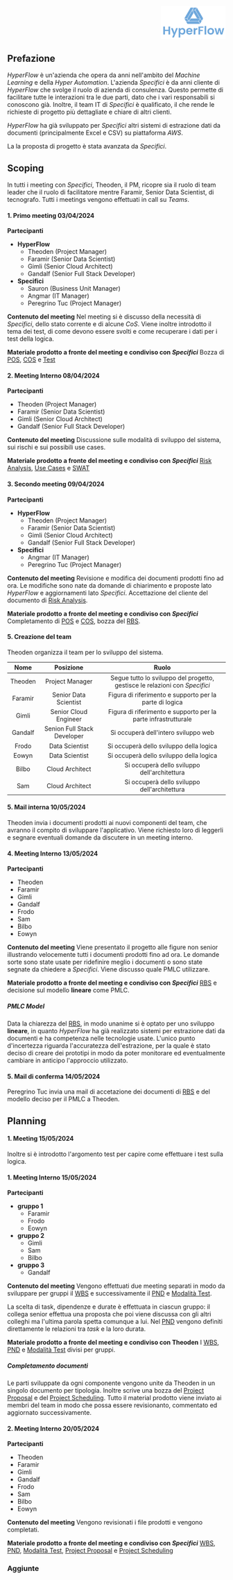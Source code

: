 <p style="text-align: right;">
  <img src="https://github.com/Lorenzo-Gardini/Project-Management/blob/main/report/images/hyperflow_logo.png?raw=true" alt="Logo" style="width: 150px;"/>
</p>

## Prefazione
_HyperFlow_ è un'azienda che opera da anni nell'ambito del _Machine Learning_ e della _Hyper Automation_.
L'azienda _Specifici_ è da anni cliente di _HyperFlow_ che svolge il ruolo di azienda di consulenza. Questo permette di facilitare tutte le interazioni tra le due parti, dato che i vari responsabili si conoscono già. Inoltre, il team IT di _Specifici_ è qualificato, il che rende le richieste di progetto più dettagliate e chiare di altri clienti.

_HyperFlow_ ha già sviluppato per _Specifici_ altri sistemi di estrazione dati da documenti (principalmente Excel e CSV) su piattaforma _AWS_.

La la proposta di progetto è stata avanzata da _Specifici_.


## Scoping
In tutti i meeting con _Specifici_, Theoden, il PM, ricopre sia il ruolo di team leader che il ruolo di facilitatore mentre Faramir, Senior Data Scientist, di tecnografo. Tutti i meetings vengono effettuati in call su _Teams_.

#### 1. Primo meeting 03/04/2024

**Partecipanti**
- **HyperFlow** 
  - Theoden (Project Manager)
  - Faramir (Senior Data Scientist)
  - Gimli (Senior Cloud Architect)
  - Gandalf (Senior Full Stack Developer)
- **Specifici**
  - Sauron (Business Unit Manager)
  - Angmar (IT Manager)
  - Peregrino Tuc (Project Manager)

**Contenuto del meeting**
Nel meeting si è discusso della necessità di _Specifici_, dello stato corrente e di alcune _CoS_. Viene inoltre introdotto il tema dei test, di come devono essere svolti e come recuperare i dati per i test della logica.

**Materiale prodotto a fronte del meeting e condiviso con _Specifici_**
Bozza di [POS](scoping/POS.html), [COS](scoping/CoS.html) e [Test](planning/test.html)


#### 2. Meeting Interno 08/04/2024
**Partecipanti**
- Theoden (Project Manager)
- Faramir (Senior Data Scientist)
- Gimli (Senior Cloud Architect)
- Gandalf (Senior Full Stack Developer)


**Contenuto del meeting**
Discussione sulle modalità di sviluppo del sistema, sui rischi e sui possibili use cases.

**Materiale prodotto a fronte del meeting e condiviso con _Specifici_**
[Risk Analysis](scoping/risk_analysis.html), [Use Cases](scoping/use_cases.html) e [SWAT](scoping/SWAT.html)

#### 3. Secondo meeting 09/04/2024
**Partecipanti**

- **HyperFlow**
  - Theoden (Project Manager)
  - Faramir (Senior Data Scientist) 
  - Gimli (Senior Cloud Architect)
  - Gandalf (Senior Full Stack Developer)
- **Specifici**
  - Angmar (IT Manager)
  - Peregrino Tuc (Project Manager)

**Contenuto del meeting**
Revisione e modifica dei documenti prodotti fino ad ora. Le modifiche sono nate da domande di chiarimento e proposte lato _HyperFlow_ e aggiornamenti lato _Specifici_. Accettazione del cliente del documento di [Risk Analysis](scoping/risk_analysis.html).

**Materiale prodotto a fronte del meeting e condiviso con _Specifici_**
Completamento di [POS](scoping/POS.html) e [COS](scoping/CoS.html), bozza del [RBS](scoping/RBS.html).

#### 5. Creazione del team
Theoden organizza il team per lo sviluppo del sistema. 

|Nome   |Posizione                  |Ruolo                                                                      |
|:-----:|:-------------------------:|:-------------------------------------------------------------------------:|
|Theoden|Project Manager            |Segue tutto lo sviluppo del progetto, gestisce le relazioni con _Specifici_|
|Faramir|Senior Data Scientist      |Figura di riferimento e supporto per la parte di logica                    |
|Gimli  |Senior Cloud Engineer      |Figura di riferimento e supporto per la parte infrastrutturale             |
|Gandalf|Senion Full Stack Developer|Si occuperà dell'intero sviluppo web                                       |
|Frodo  |Data Scientist             | Si occuperà dello sviluppo della logica                                   |
|Eowyn  |Data Scientist             | Si occuperà dello sviluppo della logica                                   |
|Bilbo  |Cloud Architect            | Si occuperà dello sviluppo dell'architettura                              |
|Sam    |Cloud Architect            | Si occuperà dello sviluppo dell'architettura                              |

#### 5. Mail interna 10/05/2024
Theoden invia i documenti prodotti ai nuovi componenti del team, che avranno il compito di sviluppare l'applicativo. Viene richiesto loro di leggerli e segnare eventuali domande da discutere in un meeting interno.

#### 4. Meeting Interno 13/05/2024
**Partecipanti**

- Theoden
- Faramir
- Gimli
- Gandalf
- Frodo
- Sam
- Bilbo
- Eowyn

**Contenuto del meeting**
Viene presentato il progetto alle figure non senior illustrando velocemente tutti i documenti prodotti fino ad ora. Le domande sorte sono state usate per ridefinire meglio i documenti o sono state segnate da chiedere a _Specifici_. Viene discusso quale PMLC utilizzare.

**Materiale prodotto a fronte del meeting e condiviso con _Specifici_**
[RBS](scoping/RBS.html) e decisione sul modello **lineare** come PMLC.

##### PMLC Model

Data la chiarezza del [RBS](scoping/RBS.html), in modo unanime si è optato per uno sviluppo **lineare**, in quanto _HyperFlow_ ha già realizzato sistemi per estrazione dati da documenti e ha competenza nelle tecnologie usate.
L'unico punto d'incertezza riguarda l'accuratezza dell'estrazione, per la quale è stato deciso di creare dei prototipi in modo da poter monitorare ed eventualmente cambiare in anticipo l'approccio utilizzato.

#### 5. Mail di conferma 14/05/2024
Peregrino Tuc invia una mail di accetazione dei documenti di [RBS](scoping/RBS.html) e del modello deciso per il PMLC a Theoden.

## Planning

#### 1. Meeting 15/05/2024

Inoltre si è introdotto l'argomento test per capire come effettuare i test sulla logica.

#### 1. Meeting Interno 15/05/2024 

**Partecipanti**

- **gruppo 1**
  - Faramir
  - Frodo
  - Eowyn
- **gruppo 2**
  - Gimli
  - Sam
  - Bilbo
- **gruppo 3**
  - Gandalf 
  
**Contenuto del meeting**
Vengono effettuati due meeting separati in modo da sviluppare per gruppi il [WBS](planning/WBS.html) e successivamente il [PND](planning/PND.xlsx) e [Modalità Test](planning/test.html).

La scelta di task, dipendenze e durate è effettuata in ciascun gruppo: il collega senior effettua una proposta che poi viene discussa con gli altri colleghi ma l'ultima parola spetta comunque a lui.
Nel [PND](planning/PND.html) vengono definiti direttamente le relazioni tra _task_ e la loro durata.

**Materiale prodotto a fronte del meeting e condiviso con Theoden**
I [WBS](planning/WBS.html), [PND](planning/PND.html) e [Modalità Test](planning/test.html) divisi per gruppi.

##### Completamento documenti
Le parti sviluppate da ogni componente vengono unite da Theoden in un singolo documento per tipologia. Inoltre scrive una bozza del [Project Proposal](planning/project_proposal.html) e del [Project Scheduling](planning/project_scheduling.html). Tutto il material prodotto viene inviato ai membri del team in modo che possa essere revisionanto, commentato ed aggiornato successivamente.

#### 2. Meeting Interno 20/05/2024
**Partecipanti**

- Theoden
- Faramir
- Gimli
- Gandalf
- Frodo
- Sam
- Bilbo
- Eowyn

**Contenuto del meeting**
Vengono revisionati i file prodotti e vengono completati. 
  
**Materiale prodotto a fronte del meeting e condiviso con _Specifici_**
[WBS](planning/WBS.html), [PND](planning/PND.html), [Modalità Test](planning/test.html), [Project Proposal](planning/project_propostal.htmls) e [Project Scheduling](planning/project_scheduling.html)

### Aggiunte


